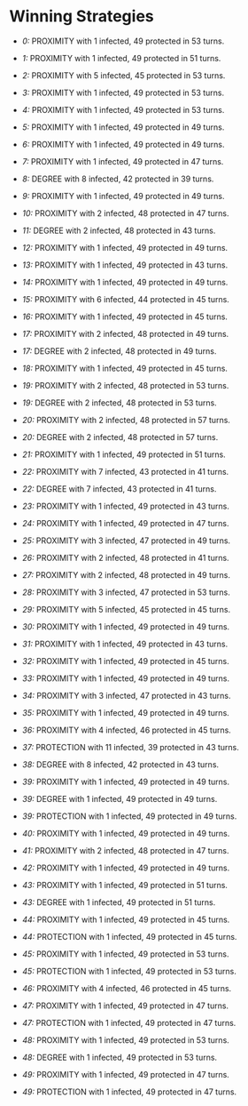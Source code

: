 # Winning Strategies

* _0:_ PROXIMITY with 1 infected, 49 protected in 53 turns.


* _1:_ PROXIMITY with 1 infected, 49 protected in 51 turns.


* _2:_ PROXIMITY with 5 infected, 45 protected in 53 turns.


* _3:_ PROXIMITY with 1 infected, 49 protected in 53 turns.


* _4:_ PROXIMITY with 1 infected, 49 protected in 53 turns.


* _5:_ PROXIMITY with 1 infected, 49 protected in 49 turns.


* _6:_ PROXIMITY with 1 infected, 49 protected in 49 turns.


* _7:_ PROXIMITY with 1 infected, 49 protected in 47 turns.


* _8:_ DEGREE with 8 infected, 42 protected in 39 turns.


* _9:_ PROXIMITY with 1 infected, 49 protected in 49 turns.


* _10:_ PROXIMITY with 2 infected, 48 protected in 47 turns.


* _11:_ DEGREE with 2 infected, 48 protected in 43 turns.


* _12:_ PROXIMITY with 1 infected, 49 protected in 49 turns.


* _13:_ PROXIMITY with 1 infected, 49 protected in 43 turns.


* _14:_ PROXIMITY with 1 infected, 49 protected in 49 turns.


* _15:_ PROXIMITY with 6 infected, 44 protected in 45 turns.


* _16:_ PROXIMITY with 1 infected, 49 protected in 45 turns.


* _17:_ PROXIMITY with 2 infected, 48 protected in 49 turns.


* _17:_ DEGREE with 2 infected, 48 protected in 49 turns.


* _18:_ PROXIMITY with 1 infected, 49 protected in 45 turns.


* _19:_ PROXIMITY with 2 infected, 48 protected in 53 turns.


* _19:_ DEGREE with 2 infected, 48 protected in 53 turns.


* _20:_ PROXIMITY with 2 infected, 48 protected in 57 turns.


* _20:_ DEGREE with 2 infected, 48 protected in 57 turns.


* _21:_ PROXIMITY with 1 infected, 49 protected in 51 turns.


* _22:_ PROXIMITY with 7 infected, 43 protected in 41 turns.


* _22:_ DEGREE with 7 infected, 43 protected in 41 turns.


* _23:_ PROXIMITY with 1 infected, 49 protected in 43 turns.


* _24:_ PROXIMITY with 1 infected, 49 protected in 47 turns.


* _25:_ PROXIMITY with 3 infected, 47 protected in 49 turns.


* _26:_ PROXIMITY with 2 infected, 48 protected in 41 turns.


* _27:_ PROXIMITY with 2 infected, 48 protected in 49 turns.


* _28:_ PROXIMITY with 3 infected, 47 protected in 53 turns.


* _29:_ PROXIMITY with 5 infected, 45 protected in 45 turns.


* _30:_ PROXIMITY with 1 infected, 49 protected in 49 turns.


* _31:_ PROXIMITY with 1 infected, 49 protected in 43 turns.


* _32:_ PROXIMITY with 1 infected, 49 protected in 45 turns.


* _33:_ PROXIMITY with 1 infected, 49 protected in 49 turns.


* _34:_ PROXIMITY with 3 infected, 47 protected in 43 turns.


* _35:_ PROXIMITY with 1 infected, 49 protected in 49 turns.


* _36:_ PROXIMITY with 4 infected, 46 protected in 45 turns.


* _37:_ PROTECTION with 11 infected, 39 protected in 43 turns.


* _38:_ DEGREE with 8 infected, 42 protected in 43 turns.


* _39:_ PROXIMITY with 1 infected, 49 protected in 49 turns.


* _39:_ DEGREE with 1 infected, 49 protected in 49 turns.


* _39:_ PROTECTION with 1 infected, 49 protected in 49 turns.


* _40:_ PROXIMITY with 1 infected, 49 protected in 49 turns.


* _41:_ PROXIMITY with 2 infected, 48 protected in 47 turns.


* _42:_ PROXIMITY with 1 infected, 49 protected in 49 turns.


* _43:_ PROXIMITY with 1 infected, 49 protected in 51 turns.


* _43:_ DEGREE with 1 infected, 49 protected in 51 turns.


* _44:_ PROXIMITY with 1 infected, 49 protected in 45 turns.


* _44:_ PROTECTION with 1 infected, 49 protected in 45 turns.


* _45:_ PROXIMITY with 1 infected, 49 protected in 53 turns.


* _45:_ PROTECTION with 1 infected, 49 protected in 53 turns.


* _46:_ PROXIMITY with 4 infected, 46 protected in 45 turns.


* _47:_ PROXIMITY with 1 infected, 49 protected in 47 turns.


* _47:_ PROTECTION with 1 infected, 49 protected in 47 turns.


* _48:_ PROXIMITY with 1 infected, 49 protected in 53 turns.


* _48:_ DEGREE with 1 infected, 49 protected in 53 turns.


* _49:_ PROXIMITY with 1 infected, 49 protected in 47 turns.


* _49:_ PROTECTION with 1 infected, 49 protected in 47 turns.


